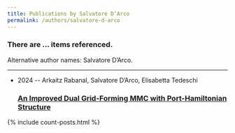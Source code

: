 ```yaml
---
title: Publications by Salvatore D’Arco
permalink: /authors/salvatore-d-arco
---
```


<h3 id="number-posts">There are ... items referenced.</h3>
<p id='info-authors'>Alternative author names: Salvatore D’Arco.</p>
<hr />
<ul class="post-list">
<li><span class='post-meta'>2024 -- Arkaitz Rabanal, Salvatore D’Arco, Elisabetta Tedeschi</span><h3><a class='post-link' href="{{ site.baseurl }}/an-improved-dual-grid-forming-mmc-with-port-hamiltonian-structure">An Improved Dual Grid-Forming MMC with Port-Hamiltonian Structure</a></h3></li>

</ul>
{% include count-posts.html %}
